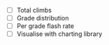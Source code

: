 - [ ] Total climbs
- [ ] Grade distribution
- [ ] Per grade flash rate
- [ ] Visualise with charting library